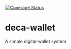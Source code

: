 [![Coverage Status](https://coveralls.io/repos/github/ekene-ezedi/deca-wallet/badge.svg?branch=main)](https://coveralls.io/github/ekene-ezedi/deca-wallet?branch=main)

# deca-wallet

A simple digital-wallet system
